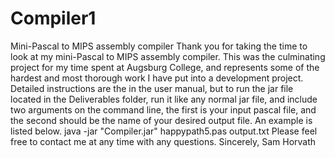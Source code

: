 # Compiler1
Mini-Pascal to MIPS assembly compiler 
Thank you for taking the time to look at my mini-Pascal to MIPS assembly compiler. 
This was the culminating project for my time spent at Augsburg College, and represents some of the hardest and most 
thorough work I have put into a development project. 
Detailed instructions are the in the user manual, but to run the jar file located in the Deliverables folder, 
run it like any normal jar file, and include two arguments on the command line, the first is your input pascal file, 
and the second should be the name of your desired output file. An example is listed below.
java -jar "Compiler.jar" happypath5.pas output.txt
Please feel free to contact me at any time with any questions.
Sincerely,
Sam Horvath

